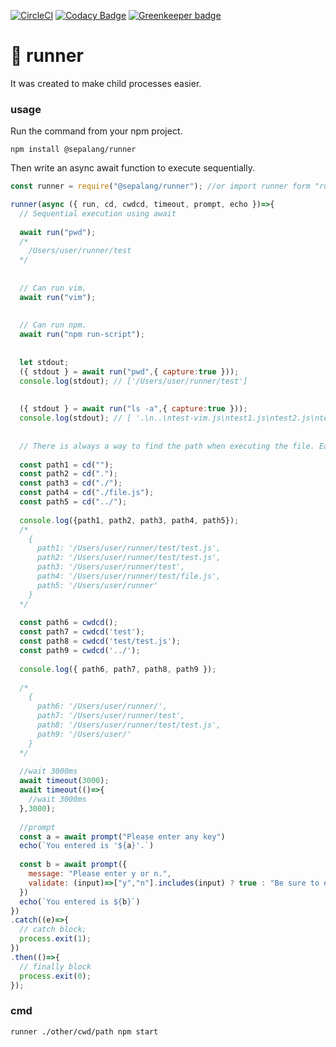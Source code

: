 [![CircleCI](https://circleci.com/gh/sepalang/runner/tree/master.svg?style=shield)](https://circleci.com/gh/sepalang/runner/tree/master)
[![Codacy Badge](https://api.codacy.com/project/badge/Grade/36b7164939d746e99394686e9dbdc9b5)](https://www.codacy.com/app/labeldock/runner?utm_source=github.com&amp;utm_medium=referral&amp;utm_content=sepalang/runner&amp;utm_campaign=Badge_Grade)
[![Greenkeeper badge](https://badges.greenkeeper.io/sepalang/runner.svg)](https://greenkeeper.io/)

# 🏃 runner
It was created to make child processes easier.

### usage
Run the command from your npm project.
```
npm install @sepalang/runner
```

Then write an async await function to execute sequentially.
```js
const runner = require("@sepalang/runner"); //or import runner form "runner";

runner(async ({ run, cd, cwdcd, timeout, prompt, echo })=>{
  // Sequential execution using await
  
  await run("pwd");
  /*
    /Users/user/runner/test
  */
  
  
  // Can run vim.
  await run("vim");
  
  
  // Can run npm.
  await run("npm run-script");
  
  
  let stdout;
  ({ stdout } = await run("pwd",{ capture:true }));
  console.log(stdout); // ['/Users/user/runner/test']
  
  
  ({ stdout } = await run("ls -a",{ capture:true }));
  console.log(stdout); // [ '.\n..\ntest-vim.js\ntest1.js\ntest2.js\ntest3.js' ]
  
  
  // There is always a way to find the path when executing the file. Easy is always good.
  
  const path1 = cd("");
  const path2 = cd(".");
  const path3 = cd("./");
  const path4 = cd("./file.js");
  const path5 = cd("../");
  
  console.log({path1, path2, path3, path4, path5});
  /*
    { 
      path1: '/Users/user/runner/test/test.js',
      path2: '/Users/user/runner/test/test.js',
      path3: '/Users/user/runner/test',
      path4: '/Users/user/runner/test/file.js',
      path5: '/Users/user/runner'
    }
  */
  
  const path6 = cwdcd();
  const path7 = cwdcd('test');
  const path8 = cwdcd('test/test.js');
  const path9 = cwdcd('../');
  
  console.log({ path6, path7, path8, path9 });
  
  /*
    { 
      path6: '/Users/user/runner/',
      path7: '/Users/user/runner/test',
      path8: '/Users/user/runner/test/test.js',
      path9: '/Users/user/'
    }
  */
  
  //wait 3000ms
  await timeout(3000);  
  await timeout(()=>{
    //wait 3000ms
  },3000);
  
  //prompt
  const a = await prompt("Please enter any key")
  echo(`You entered is '${a}'.`)
  
  const b = await prompt({
    message: "Please enter y or n.",
    validate: (input)=>["y","n"].includes(input) ? true : "Be sure to enter y or n."
  })
  echo(`You entered is ${b}`)
})
.catch((e)=>{
  // catch block;
  process.exit(1);
})
.then(()=>{
  // finally block
  process.exit(0);
});

```

### cmd
```
runner ./other/cwd/path npm start
```
